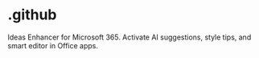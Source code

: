 # .github
Ideas Enhancer for Microsoft 365. Activate AI suggestions, style tips, and smart editor in Office apps.

